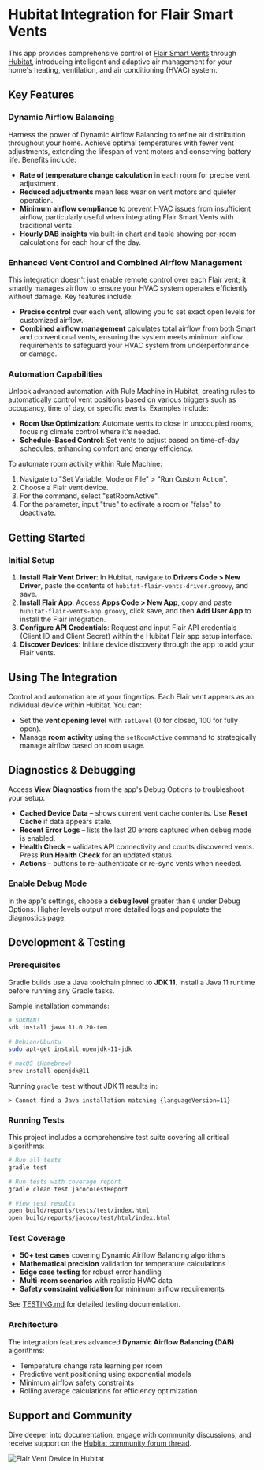 # Hubitat Integration for Flair Smart Vents

This app provides comprehensive control of [Flair Smart Vents](https://flair.co/) through [Hubitat](https://hubitat.com/), introducing intelligent and adaptive air management for your home's heating, ventilation, and air conditioning (HVAC) system.

## Key Features

### Dynamic Airflow Balancing
Harness the power of Dynamic Airflow Balancing to refine air distribution throughout your home. Achieve optimal temperatures with fewer vent adjustments, extending the lifespan of vent motors and conserving battery life. Benefits include:
- **Rate of temperature change calculation** in each room for precise vent adjustment.
- **Reduced adjustments** mean less wear on vent motors and quieter operation.
- **Minimum airflow compliance** to prevent HVAC issues from insufficient airflow, particularly useful when integrating Flair Smart Vents with traditional vents.
- **Hourly DAB insights** via built-in chart and table showing per-room calculations for each hour of the day.

### Enhanced Vent Control and Combined Airflow Management
This integration doesn't just enable remote control over each Flair vent; it smartly manages airflow to ensure your HVAC system operates efficiently without damage. Key features include:
- **Precise control** over each vent, allowing you to set exact open levels for customized airflow.
- **Combined airflow management** calculates total airflow from both Smart and conventional vents, ensuring the system meets minimum airflow requirements to safeguard your HVAC system from underperformance or damage.

### Automation Capabilities
Unlock advanced automation with Rule Machine in Hubitat, creating rules to automatically control vent positions based on various triggers such as occupancy, time of day, or specific events. Examples include:
- **Room Use Optimization**: Automate vents to close in unoccupied rooms, focusing climate control where it's needed.
- **Schedule-Based Control**: Set vents to adjust based on time-of-day schedules, enhancing comfort and energy efficiency.

To automate room activity within Rule Machine:
1. Navigate to "Set Variable, Mode or File" > "Run Custom Action".
2. Choose a Flair vent device.
3. For the command, select "setRoomActive".
4. For the parameter, input "true" to activate a room or "false" to deactivate.

## Getting Started

### Initial Setup
1. **Install Flair Vent Driver**: In Hubitat, navigate to **Drivers Code > New Driver**, paste the contents of `hubitat-flair-vents-driver.groovy`, and save.
2. **Install Flair App**: Access **Apps Code > New App**, copy and paste `hubitat-flair-vents-app.groovy`, click save, and then **Add User App** to install the Flair integration.
3. **Configure API Credentials**: Request and input Flair API credentials (Client ID and Client Secret) within the Hubitat Flair app setup interface.
4. **Discover Devices**: Initiate device discovery through the app to add your Flair vents.

## Using The Integration
Control and automation are at your fingertips. Each Flair vent appears as an individual device within Hubitat. You can:
- Set the **vent opening level** with `setLevel` (0 for closed, 100 for fully open).
- Manage **room activity** using the `setRoomActive` command to strategically manage airflow based on room usage.

## Diagnostics & Debugging

Access **View Diagnostics** from the app's Debug Options to troubleshoot your setup.

- **Cached Device Data** – shows current vent cache contents. Use **Reset Cache** if data appears stale.
- **Recent Error Logs** – lists the last 20 errors captured when debug mode is enabled.
- **Health Check** – validates API connectivity and counts discovered vents. Press **Run Health Check** for an updated status.
- **Actions** – buttons to re-authenticate or re-sync vents when needed.

### Enable Debug Mode

In the app's settings, choose a **debug level** greater than `0` under Debug Options. Higher levels output more detailed logs and populate the diagnostics page.

## Development & Testing

### Prerequisites

Gradle builds use a Java toolchain pinned to **JDK 11**. Install a Java 11
runtime before running any Gradle tasks.

Sample installation commands:

```bash
# SDKMAN!
sdk install java 11.0.20-tem

# Debian/Ubuntu
sudo apt-get install openjdk-11-jdk

# macOS (Homebrew)
brew install openjdk@11
```

Running `gradle test` without JDK 11 results in:

```
> Cannot find a Java installation matching {languageVersion=11}
```

### Running Tests

This project includes a comprehensive test suite covering all critical algorithms:

```bash
# Run all tests
gradle test

# Run tests with coverage report
gradle clean test jacocoTestReport

# View test results
open build/reports/tests/test/index.html
open build/reports/jacoco/test/html/index.html
```

### Test Coverage

- **50+ test cases** covering Dynamic Airflow Balancing algorithms
- **Mathematical precision** validation for temperature calculations
- **Edge case testing** for robust error handling
- **Multi-room scenarios** with realistic HVAC data
- **Safety constraint validation** for minimum airflow requirements

See [TESTING.md](TESTING.md) for detailed testing documentation.

### Architecture

The integration features advanced **Dynamic Airflow Balancing (DAB)** algorithms:
- Temperature change rate learning per room
- Predictive vent positioning using exponential models
- Minimum airflow safety constraints
- Rolling average calculations for efficiency optimization

## Support and Community
Dive deeper into documentation, engage with community discussions, and receive support on the [Hubitat community forum thread](https://community.hubitat.com/t/new-control-flair-vents-with-hubitat-free-open-source-app-and-driver/132728).

![Flair Vent Device in Hubitat](hubitat-flair-vents-device.png)
